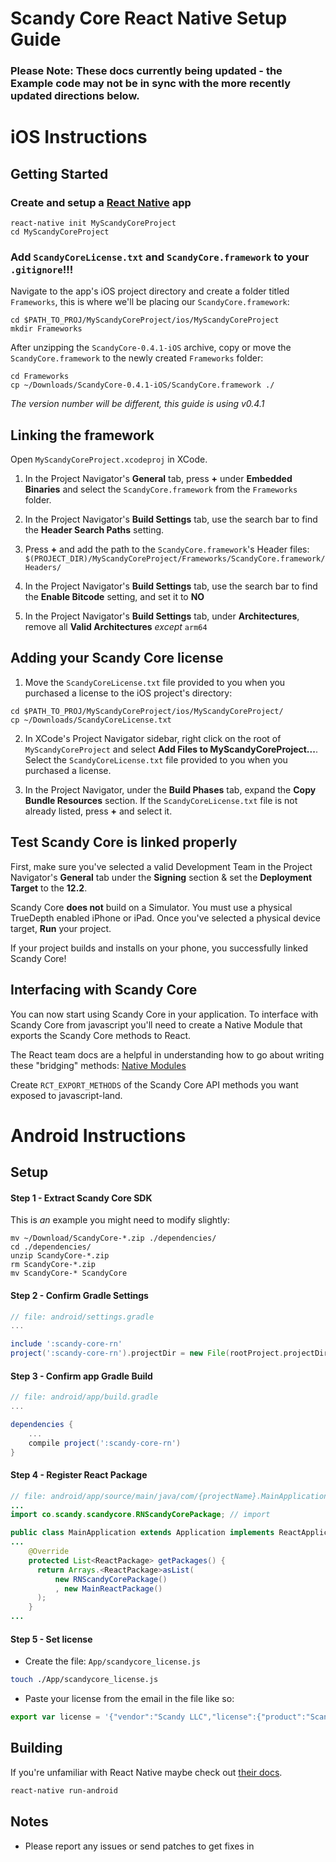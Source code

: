 # Scandy Core React Native Setup Guide

### Please Note: These docs currently being updated - the Example code may not be in sync with the more recently updated directions below.

# iOS Instructions

## Getting Started

### Create and setup a [React Native](https://facebook.github.io/react-native/) app 

```
react-native init MyScandyCoreProject
cd MyScandyCoreProject
```

### Add `ScandyCoreLicense.txt` and `ScandyCore.framework` to your `.gitignore`!!!

Navigate to the app's iOS project directory and create a folder titled `Frameworks`, this is where we'll be placing our `ScandyCore.framework`:

```
cd $PATH_TO_PROJ/MyScandyCoreProject/ios/MyScandyCoreProject
mkdir Frameworks
```

After unzipping the `ScandyCore-0.4.1-iOS` archive, copy or move the `ScandyCore.framework` to the newly created `Frameworks` folder:

```
cd Frameworks
cp ~/Downloads/ScandyCore-0.4.1-iOS/ScandyCore.framework ./
```
*The version number will be different, this guide is using v0.4.1*

## Linking the framework
Open `MyScandyCoreProject.xcodeproj` in XCode.

1. In the Project Navigator's **General** tab, press **+** under **Embedded Binaries** and select the `ScandyCore.framework` from the `Frameworks` folder.

2. In the Project Navigator's **Build Settings** tab, use the search bar to find the **Header Search Paths** setting.

3. Press **+** and add the path to the `ScandyCore.framework`'s Header files: `$(PROJECT_DIR)/MyScandyCoreProject/Frameworks/ScandyCore.framework/Headers/`

4. In the Project Navigator's **Build Settings** tab, use the search bar to find the **Enable Bitcode** setting, and set it to **NO**

5. In the Project Navigator's **Build Settings** tab, under **Architectures**, remove all **Valid Architectures** *except* `arm64`


## Adding your Scandy Core license

1. Move the `ScandyCoreLicense.txt` file provided to you when you purchased a license to the iOS project's directory:

```
cd $PATH_TO_PROJ/MyScandyCoreProject/ios/MyScandyCoreProject/
cp ~/Downloads/ScandyCoreLicense.txt 

```

2. In XCode's Project Navigator sidebar, right click on the root of `MyScandyCoreProject` and select **Add Files to MyScandyCoreProject...**. Select the `ScandyCoreLicense.txt` file provided to you when you purchased a license.



3. In the Project Navigator, under the **Build Phases** tab, expand the **Copy Bundle Resources** section.  If the `ScandyCoreLicense.txt` file is not already listed, press **+** and select it.


## Test Scandy Core is linked properly
First, make sure you've selected a valid Development Team in the Project Navigator's **General** tab under the **Signing** section & set the **Deployment Target** to the **12.2**.

Scandy Core **does not** build on a Simulator.  You must use a physical TrueDepth enabled iPhone or iPad.  Once you've selected a physical device target, **Run** your project.

If your project builds and installs on your phone, you successfully linked Scandy Core!

## Interfacing with Scandy Core
You can now start using Scandy Core in your application.  To interface with Scandy Core from javascript you'll need to create a Native Module that exports the Scandy Core methods to React.

The React team docs are a helpful in understanding how to go about writing these "bridging" methods: [Native Modules](https://facebook.github.io/react-native/docs/native-modules-ios)

Create `RCT_EXPORT_METHODS` of the Scandy Core API methods you want exposed to javascript-land.


# Android Instructions

## Setup

#### Step 1 - Extract Scandy Core SDK

This is _an_ example you might need to modify slightly:

```shell
mv ~/Download/ScandyCore-*.zip ./dependencies/
cd ./dependencies/
unzip ScandyCore-*.zip
rm ScandyCore-*.zip
mv ScandyCore-* ScandyCore
```

#### Step 2 - Confirm Gradle Settings

```gradle
// file: android/settings.gradle
...

include ':scandy-core-rn'
project(':scandy-core-rn').projectDir = new File(rootProject.projectDir, '../dependencies/ScandyCore/scandy-core-rn/android')
```

#### Step 3 - Confirm app Gradle Build

```gradle
// file: android/app/build.gradle
...

dependencies {
    ...
    compile project(':scandy-core-rn')
}
```

#### Step 4 - Register React Package

```java
// file: android/app/source/main/java/com/{projectName}.MainApplication.java
...
import co.scandy.scandycore.RNScandyCorePackage; // import

public class MainApplication extends Application implements ReactApplication {
...
    @Override
    protected List<ReactPackage> getPackages() {
      return Arrays.<ReactPackage>asList(
          new RNScandyCorePackage()
          , new MainReactPackage()
      );
    }
...

```

#### Step 5 - Set license

* Create the file: `App/scandycore_license.js`

```bash
touch ./App/scandycore_license.js
```

* Paste your license from the email in the file like so:

```js
export var license = '{"vendor":"Scandy LLC","license":{"product":"Scandy Core","version":"1.0","expiry":"never","hostid":"any","customer”:”foo@bar.com”,”userdata":"{}","signature":"49EDA410195D11E79D989C63E968CD3E49EDA410195D11E79D989C63E968CD3E49EDA410195D11E79D989C63E968CD3E49EDA410195D11E79D989C63E968CD3E"}}';

```

## Building

If you're unfamiliar with React Native maybe check out [their docs](https://facebook.github.io/react-native/).

```bash
react-native run-android
```

## Notes
- Please report any issues or send patches to get fixes in










